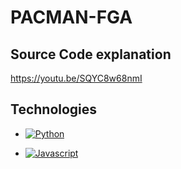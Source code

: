 # PACMAN-FGA


## Source Code explanation

  https://youtu.be/SQYC8w68nmI


## Technologies

- [![Python](https://img.shields.io/badge/python-3670A0?style=for-the-badge&logo=python&logoColor=ffdd54)](https://docs.python.org/3/)

- [![Javascript](https://img.shields.io/badge/logo-javascript-blue?logo=javascript)](https://developer.mozilla.org/pt-BR/docs/Web/JavaScript)





